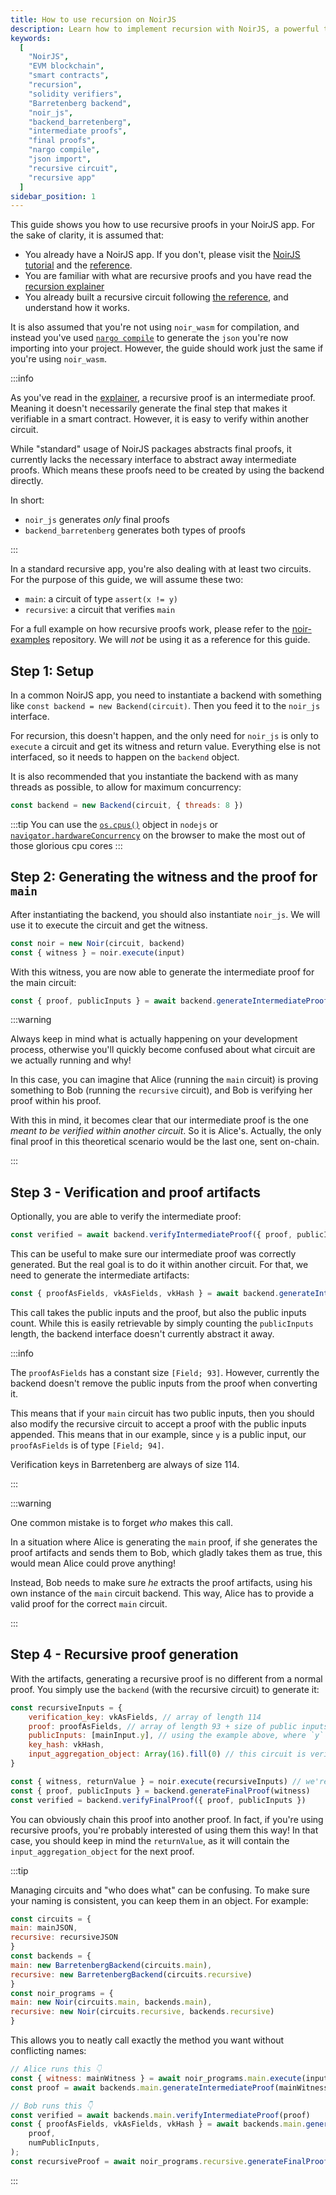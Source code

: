 ```yaml
---
title: How to use recursion on NoirJS
description: Learn how to implement recursion with NoirJS, a powerful tool for creating smart contracts on the EVM blockchain. This guide assumes familiarity with NoirJS, solidity verifiers, and the Barretenberg proving backend. Discover how to generate both final and intermediate proofs using `noir_js` and `backend_barretenberg`.
keywords:
  [
    "NoirJS",
    "EVM blockchain",
    "smart contracts",
    "recursion",
    "solidity verifiers",
    "Barretenberg backend",
    "noir_js",
    "backend_barretenberg",
    "intermediate proofs",
    "final proofs",
    "nargo compile",
    "json import",
    "recursive circuit",
    "recursive app"
  ]
sidebar_position: 1
---
```


This guide shows you how to use recursive proofs in your NoirJS app. For the sake of clarity, it is assumed that:

- You already have a NoirJS app. If you don't, please visit the [NoirJS tutorial](../tutorials/noirjs_app.md) and the [reference](../reference/NoirJS/noir_js/index.md).
- You are familiar with what are recursive proofs and you have read the [recursion explainer](../explainers/explainer-recursion.md)
- You already built a recursive circuit following [the reference](../noir/standard_library/recursion.md), and understand how it works.

It is also assumed that you're not using `noir_wasm` for compilation, and instead you've used [`nargo compile`](../reference/nargo_commands.md) to generate the `json` you're now importing into your project. However, the guide should work just the same if you're using `noir_wasm`.

:::info

As you've read in the [explainer](../explainers/explainer-recursion.md), a recursive proof is an intermediate proof. Meaning it doesn't necessarily generate the final step that makes it verifiable in a smart contract. However, it is easy to verify within another circuit.

While "standard" usage of NoirJS packages abstracts final proofs, it currently lacks the necessary interface to abstract away intermediate proofs. Which means these proofs need to be created by using the backend directly.

In short:

- `noir_js` generates *only* final proofs
- `backend_barretenberg` generates both types of proofs

:::

In a standard recursive app, you're also dealing with at least two circuits. For the purpose of this guide, we will assume these two:

- `main`: a circuit of type `assert(x != y)`
- `recursive`: a circuit that verifies `main`

For a full example on how recursive proofs work, please refer to the [noir-examples](https://github.com/noir-lang/noir-examples) repository. We will *not* be using it as a reference for this guide.

## Step 1: Setup

In a common NoirJS app, you need to instantiate a backend with something like `const backend = new Backend(circuit)`. Then you feed it to the `noir_js` interface.

For recursion, this doesn't happen, and the only need for `noir_js` is only to `execute` a circuit and get its witness and return value. Everything else is not interfaced, so it needs to happen on the `backend` object.

It is also recommended that you instantiate the backend with as many threads as possible, to allow for maximum concurrency:

```js
const backend = new Backend(circuit, { threads: 8 })
```

:::tip
You can use the [`os.cpus()`](https://nodejs.org/api/os.html#oscpus) object in `nodejs` or [`navigator.hardwareConcurrency`](https://developer.mozilla.org/en-US/docs/Web/API/Navigator/hardwareConcurrency) on the browser to make the most out of those glorious cpu cores
:::

## Step 2: Generating the witness and the proof for `main`

After instantiating the backend, you should also instantiate `noir_js`. We will use it to execute the circuit and get the witness.

```js
const noir = new Noir(circuit, backend)
const { witness } = noir.execute(input)
```

With this witness, you are now able to generate the intermediate proof for the main circuit:

```js
const { proof, publicInputs } = await backend.generateIntermediateProof(witness)
```

:::warning

Always keep in mind what is actually happening on your development process, otherwise you'll quickly become confused about what circuit are we actually running and why!

In this case, you can imagine that Alice (running the `main` circuit) is proving something to Bob (running the `recursive` circuit), and Bob is verifying her proof within his proof.

With this in mind, it becomes clear that our intermediate proof is the one *meant to be verified within another circuit*. So it is Alice's. Actually, the only final proof in this theoretical scenario would be the last one, sent on-chain.

:::

## Step 3 - Verification and proof artifacts

Optionally, you are able to verify the intermediate proof:

```js
const verified = await backend.verifyIntermediateProof({ proof, publicInputs })
```

This can be useful to make sure our intermediate proof was correctly generated. But the real goal is to do it within another circuit. For that, we need to generate the intermediate artifacts:

```js
const { proofAsFields, vkAsFields, vkHash } = await backend.generateIntermediateProofArtifacts( { publicInputs, proof }, publicInputsCount)
```

This call takes the public inputs and the proof, but also the public inputs count. While this is easily retrievable by simply counting the `publicInputs` length, the backend interface doesn't currently abstract it away.

:::info

The `proofAsFields` has a constant size `[Field; 93]`. However, currently the backend doesn't remove the public inputs from the proof when converting it.

This means that if your `main` circuit has two public inputs, then you should also modify the recursive circuit to accept a proof with the public inputs appended. This means that in our example, since `y` is a public input, our `proofAsFields` is of type `[Field; 94]`.

Verification keys in Barretenberg are always of size 114.

:::

:::warning

One common mistake is to forget *who* makes this call.

In a situation where Alice is generating the `main` proof, if she generates the proof artifacts and sends them to Bob, which gladly takes them as true, this would mean Alice could prove anything!

Instead, Bob needs to make sure *he* extracts the proof artifacts, using his own instance of the `main` circuit backend. This way, Alice has to provide a valid proof for the correct `main` circuit.

:::

## Step 4 - Recursive proof generation

With the artifacts, generating a recursive proof is no different from a normal proof. You simply use the `backend` (with the recursive circuit) to generate it:

```js
const recursiveInputs = {
    verification_key: vkAsFields, // array of length 114
    proof: proofAsFields, // array of length 93 + size of public inputs
    publicInputs: [mainInput.y], // using the example above, where `y` is the only public input
    key_hash: vkHash,
    input_aggregation_object: Array(16).fill(0) // this circuit is verifying a non-recursive proof, so there's no input aggregation object: just use zero
}

const { witness, returnValue } = noir.execute(recursiveInputs) // we're executing the recursive circuit now!
const { proof, publicInputs } = backend.generateFinalProof(witness)
const verified = backend.verifyFinalProof({ proof, publicInputs })
```

You can obviously chain this proof into another proof. In fact, if you're using recursive proofs, you're probably interested of using them this way! In that case, you should keep in mind the `returnValue`, as it will contain the `input_aggregation_object` for the next proof.

:::tip

Managing circuits and "who does what" can be confusing. To make sure your naming is consistent, you can keep them in an object. For example:

```js
const circuits = {
main: mainJSON, 
recursive: recursiveJSON
}
const backends = {
main: new BarretenbergBackend(circuits.main),
recursive: new BarretenbergBackend(circuits.recursive)
}
const noir_programs = {
main: new Noir(circuits.main, backends.main),
recursive: new Noir(circuits.recursive, backends.recursive)
}
```

This allows you to neatly call exactly the method you want without conflicting names:

```js
// Alice runs this 👇
const { witness: mainWitness } = await noir_programs.main.execute(input)
const proof = await backends.main.generateIntermediateProof(mainWitness)

// Bob runs this 👇
const verified = await backends.main.verifyIntermediateProof(proof)
const { proofAsFields, vkAsFields, vkHash } = await backends.main.generateIntermediateProofArtifacts(
    proof,
    numPublicInputs,
);
const recursiveProof = await noir_programs.recursive.generateFinalProof(recursiveInputs)
```

:::
